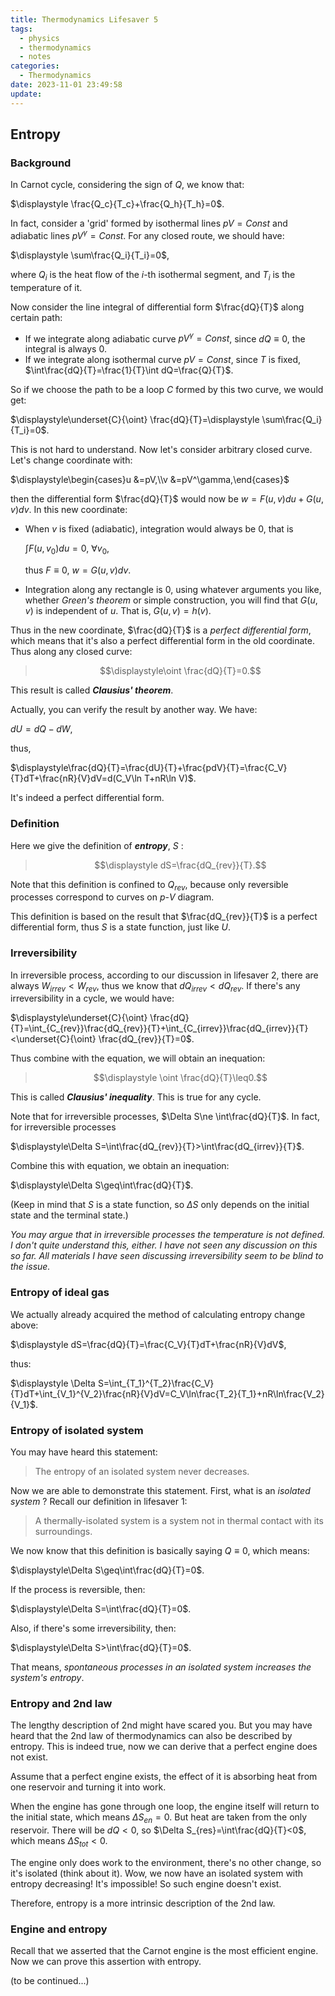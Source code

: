 ```yaml
---
title: Thermodynamics Lifesaver 5
tags:
  - physics
  - thermodynamics
  - notes
categories:
  - Thermodynamics
date: 2023-11-01 23:49:58
update:
---
```



## Entropy

### Background

In Carnot cycle, considering the sign of $Q$, we know that:

$\displaystyle \frac{Q_c}{T_c}+\frac{Q_h}{T_h}=0$.

In fact, consider a 'grid' formed by isothermal lines $pV=Const$ and adiabatic lines $pV^\gamma=Const$. For any closed route, we should have:

$\displaystyle \sum\frac{Q_i}{T_i}=0$,

<!-- more -->

where $Q_i$ is the heat flow of the $i$-th isothermal segment, and $T_i$ is the temperature of it.

Now consider the line integral of differential form $\frac{dQ}{T}$ along certain path:

- If we integrate along adiabatic curve $pV^\gamma=Const$, since $dQ\equiv0$, the integral is always $0$. 
- If we integrate along isothermal curve $pV=Const$, since $T$ is fixed, $\int\frac{dQ}{T}=\frac{1}{T}\int dQ=\frac{Q}{T}$.

So if we choose the path to be a loop $C$ formed by this two curve, we would get:

$\displaystyle\underset{C}{\oint} \frac{dQ}{T}=\displaystyle \sum\frac{Q_i}{T_i}=0$.

This is not hard to understand. Now let's consider arbitrary closed curve. Let's change coordinate with:

$\displaystyle\begin{cases}u &=pV,\\v &=pV^\gamma,\end{cases}$

then the differential form $\frac{dQ}{T}$ would now be $w=F(u,v)du+G(u,v)dv$. In this new coordinate:

- When $v$ is fixed (adiabatic), integration would always be $0$, that is

  $\displaystyle\int F(u,v_0)du=0$, $\forall v_0$,

  thus $F\equiv0$, $w=G(u,v)dv$.

- Integration along any rectangle is $0$, using whatever arguments you like, whether *Green's theorem* or simple construction, you will find that $G(u,v)$ is independent of $u$. That is, $G(u,v)=h(v)$.

Thus in the new coordinate, $\frac{dQ}{T}$ is a *perfect differential form*, which means that it's also a perfect differential form in the old coordinate. Thus along any closed curve:

>  $$\displaystyle\oint \frac{dQ}{T}=0.$$

This result is called ***Clausius' theorem***. 

Actually, you can verify the result by another way. We have:

$dU=dQ-dW$,

thus,

$\displaystyle\frac{dQ}{T}=\frac{dU}{T}+\frac{pdV}{T}=\frac{C_V}{T}dT+\frac{nR}{V}dV=d(C_V\ln T+nR\ln V)$.

It's indeed a perfect differential form.

### Definition

Here we give the definition of ***entropy***, $S$ :

> $$\displaystyle dS=\frac{dQ_{rev}}{T}.$$

Note that this definition is confined to $Q_{rev}$, because only reversible processes correspond to curves on $p$-$V$ diagram.

This definition is based on the result that $\frac{dQ_{rev}}{T}$ is a perfect differential form, thus $S$ is a state function, just like $U$.

### Irreversibility

In irreversible process, according to our discussion in lifesaver 2, there are always $W_{irrev}<W_{rev}$, thus we know that $dQ_{irrev}<dQ_{rev}$. If there's any irreversibility in a cycle, we would have:

$\displaystyle\underset{C}{\oint} \frac{dQ}{T}=\int_{C_{rev}}\frac{dQ_{rev}}{T}+\int_{C_{irrev}}\frac{dQ_{irrev}}{T}<\underset{C}{\oint} \frac{dQ_{rev}}{T}=0$.

Thus combine with the equation, we will obtain an inequation:

> $$\displaystyle \oint \frac{dQ}{T}\leq0.$$

This is called ***Clausius' inequality***. This is true for any cycle.

Note that for irreversible processes, $\Delta S\ne \int\frac{dQ}{T}$. In fact, for irreversible processes

$\displaystyle\Delta S=\int\frac{dQ_{rev}}{T}>\int\frac{dQ_{irrev}}{T}$.

Combine this with equation, we obtain an inequation:

$\displaystyle\Delta S\geq\int\frac{dQ}{T}$.

(Keep in mind that $S$ is a state function, so $\Delta S$ only depends on the initial state and the terminal state.)

*You may argue that in irreversible processes the temperature is not defined. I don't quite understand this, either. I have not seen any discussion on this so far. All materials I have seen discussing irreversibility seem to be blind to the issue.*

### Entropy of ideal gas

We actually already acquired the method of calculating entropy change above:

$\displaystyle dS=\frac{dQ}{T}=\frac{C_V}{T}dT+\frac{nR}{V}dV$,

thus:

$\displaystyle \Delta S=\int_{T_1}^{T_2}\frac{C_V}{T}dT+\int_{V_1}^{V_2}\frac{nR}{V}dV=C_V\ln\frac{T_2}{T_1}+nR\ln\frac{V_2}{V_1}$.

### Entropy of isolated system

You may have heard this statement:

> The entropy of an isolated system never decreases.

Now we are able to demonstrate this statement. First, what is an *isolated system* ? Recall our definition in lifesaver 1:

> A thermally-isolated system is a system not in thermal contact with its surroundings.

We now know that this definition is basically saying $Q\equiv0$, which means:

$\displaystyle\Delta S\geq\int\frac{dQ}{T}=0$.

If the process is reversible, then:

$\displaystyle\Delta S=\int\frac{dQ}{T}=0$.

Also, if there's some irreversibility, then:

$\displaystyle\Delta S>\int\frac{dQ}{T}=0$.

That means, *spontaneous processes in an isolated system increases the system's entropy*.

### Entropy and 2nd law

The lengthy description of 2nd might have scared you. But you may have heard that the 2nd law of thermodynamics can also be described by entropy. This is indeed true, now we can derive that a perfect engine does not exist.

Assume that a perfect engine exists, the effect of it is absorbing heat from one reservoir and turning it into work. 

When the engine has gone through one loop, the engine itself will return to the initial state, which means $\Delta S_{en}=0$. But heat are taken from the only reservoir. There will be $dQ<0$, so $\Delta S_{res}=\int\frac{dQ}{T}<0$, which means $\Delta S_{tot}<0$. 

The engine only does work to the environment, there's no other change, so it's isolated (think about it). Wow, we now have an isolated system with entropy decreasing! It's impossible! So such engine doesn't exist.

Therefore, entropy is a more intrinsic description of the 2nd law.

### Engine and entropy

Recall that we asserted that the Carnot engine is the most efficient engine. Now we can prove this assertion with entropy.

(to be continued...)